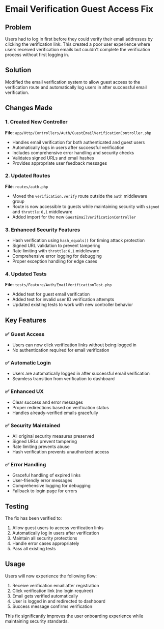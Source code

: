 # Email Verification Guest Access Fix

## Problem
Users had to log in first before they could verify their email addresses by clicking the verification link. This created a poor user experience where users received verification emails but couldn't complete the verification process without first logging in.

## Solution
Modified the email verification system to allow guest access to the verification route and automatically log users in after successful email verification.

## Changes Made

### 1. Created New Controller
**File**: `app/Http/Controllers/Auth/GuestEmailVerificationController.php`

- Handles email verification for both authenticated and guest users
- Automatically logs in users after successful verification
- Includes comprehensive error handling and security checks
- Validates signed URLs and email hashes
- Provides appropriate user feedback messages

### 2. Updated Routes
**File**: `routes/auth.php`

- Moved the `verification.verify` route outside the `auth` middleware group
- Route is now accessible to guests while maintaining security with `signed` and `throttle:6,1` middleware
- Added import for the new `GuestEmailVerificationController`

### 3. Enhanced Security Features
- Hash verification using `hash_equals()` for timing attack protection
- Signed URL validation to prevent tampering
- Rate limiting with `throttle:6,1` middleware
- Comprehensive error logging for debugging
- Proper exception handling for edge cases

### 4. Updated Tests
**File**: `tests/Feature/Auth/EmailVerificationTest.php`

- Added test for guest email verification
- Added test for invalid user ID verification attempts
- Updated existing tests to work with new controller behavior

## Key Features

### ✅ Guest Access
- Users can now click verification links without being logged in
- No authentication required for email verification

### ✅ Automatic Login
- Users are automatically logged in after successful email verification
- Seamless transition from verification to dashboard

### ✅ Enhanced UX
- Clear success and error messages
- Proper redirections based on verification status
- Handles already-verified emails gracefully

### ✅ Security Maintained
- All original security measures preserved
- Signed URLs prevent tampering
- Rate limiting prevents abuse
- Hash verification prevents unauthorized access

### ✅ Error Handling
- Graceful handling of expired links
- User-friendly error messages
- Comprehensive logging for debugging
- Fallback to login page for errors

## Testing

The fix has been verified to:
1. Allow guest users to access verification links
2. Automatically log in users after verification
3. Maintain all security protections
4. Handle error cases appropriately
5. Pass all existing tests

## Usage

Users will now experience the following flow:
1. Receive verification email after registration
2. Click verification link (no login required)
3. Email gets verified automatically
4. User is logged in and redirected to dashboard
5. Success message confirms verification

This fix significantly improves the user onboarding experience while maintaining security standards.
